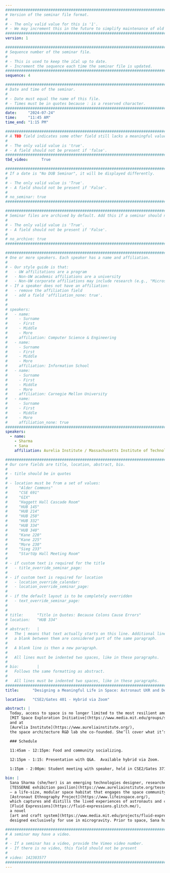 ```yaml
---
################################################################################
# Version of the seminar file format.
#
# - The only valid value for this is '1'.
# - We may increment this in the future to simplify maintenance of old seminars.
################################################################################
version: 1

################################################################################
# Sequence number of the seminar file.
#
# - This is used to keep the iCal up to date.
# - Increment the sequence each time the seminar file is updated.
################################################################################
sequence: 4

################################################################################
# Date and time of the seminar.
#
# - Date must equal the name of this file.
# - Times must be in quotes because : is a reserved character.
################################################################################
date:     "2024-07-24"
time:     "11:45 AM"
time_end: "1:15 PM"

################################################################################
# A TBD field indicates some other field still lacks a meaningful value.
#
# - The only valid value is 'true'.
# - A field should not be present if 'false'.
################################################################################
tbd_video:      True

################################################################################
# If a date is "No DUB Seminar", it will be displayed differently.
#
# - The only valid value is 'True'.
# - A field should not be present if 'False'.
#
# no_seminar: true
################################################################################

################################################################################
# Seminar files are archived by default. Add this if a seminar should not be.
#
# - The only valid value is 'True'.
# - A field should not be present if 'False'.
#
# no_archive: true
################################################################################

################################################################################
# One or more speakers. Each speaker has a name and affiliation.
#
# - Our style guide is that:
#   - UW affilitations are a program
#   - Non-UW academic affiliations are a university
#   - Non-UW corporate affiliations may include research (e.g., "Microsoft Research")
# - If a speaker does not have an affiliation:
#   - remove the affiliation field
#   - add a field 'affiliation_none: true'.
#
#
# speakers:
#   - name: 
#     - Surname
#     - First
#     - Middle
#     - More
#     affiliation: Computer Science & Engineering 
#   - name: 
#     - Surname
#     - First
#     - Middle
#     - More
#     affiliation: Information School 
#   - name: 
#     - Surname
#     - First
#     - Middle
#     - More
#     affiliation: Carnegie Mellon University 
#   - name:
#     - Surname
#     - First
#     - Middle
#     - More
#     affiliation_none: true
################################################################################
speakers:
  - name:
    - Sharma
    - Sana
    affiliation: Aurelia Institute / Massachusetts Institute of Technology

################################################################################
# Our core fields are title, location, abstract, bio.
#
# - title should be in quotes
#
# - location must be from a set of values:
#     "Alder Commons"
#     "CSE 691"
#     "GIX"
#     "Haggett Hall Cascade Room"
#     "HUB 145"
#     "HUB 214"
#     "HUB 250"
#     "HUB 332"
#     "HUB 334"
#     "HUB 340"
#     "Kane 220"
#     "Kane 225"
#     "More 230"
#     "Sieg 233"
#     "StartUp Hall Meeting Room"
#
# - if custom text is required for the title
#   - title_override_seminar_page:
#
# - if custom text is required for location
#   - location_override_calendar:
#   - location_override_seminar_page:
#
# - if the default layout is to be completely overridden
#   - text_override_seminar_page:
#
#
# title:      "Title in Quotes: Because Colons Cause Errors"
# location:   "HUB 334"
#
# abstract:   |
#   The | means that text actually starts on this line. Additional lines without
#   a blank between them are considered part of the same paragraph.
#
#   A blank line is then a new paragraph.
#
#   All lines must be indented two spaces, like in these paragraphs.
#
# bio:        |
#   Follows the same formatting as abstract.
#
#   All lines must be indented two spaces, like in these paragraphs.
################################################################################
title:      "Designing a Meaningful Life in Space: Astronaut UXR and Design R&D for Orbital Habitats"

location:   "CSE2/Gates 401 - Hybrid via Zoom"

abstract: |
  Today, access to space is no longer limited to the most resilient among us, as more people of varying ages and backgrounds make the trip to low Earth orbit. But could space ever be ‘home’ to more than a select few? How might we design an accessible, human-centered vision of life in space? With a background in physics, architecture, and UX, emerging technologies designer Sana Sharma will describe her efforts to answer these questions through her work at the 
  [MIT Space Exploration Initiative](https://www.media.mit.edu/groups/space-exploration/overview/) 
  and at 
  [Aurelia Institute](https://www.aureliainstitute.org/), 
  the space architecture R&D lab she co-founded. She’ll cover what it’s like to conduct ethnographic research with astronauts, and how astronaut insights inform prototyping at both MIT and Aurelia — from the design of modular, reconfigurable space habitats to the experience of ‘breaking bread’ in space.  Together, these projects comprise a broader effort to bridge the gap between human-centered design and R&D.

  ### Schedule 
  
  11:45am - 12:15pm: Food and community socializing.

  12:15pm - 1:15: Presentation with Q&A.  Available hybrid via Zoom.

  1:15pm - 2:00pm: Student meeting with speaker, held in CSE2/Gates 371.

bio: |
  Sana Sharma (she/her) is an emerging technologies designer, researcher, and Co-Founder / CDO at Aurelia Institute, a non-profit space architecture R&D lab. At Aurelia, she helms the Institute’s first foray into human-scale space architecture through the development of the 
  [TESSERAE exhibition pavilion](https://www.aureliainstitute.org/tesserae-pavilion) 
  — a life-size, modular space habitat that engages the space community and the public with what life in space may look like in the future. As a researcher at MIT, Sana leads the 
  [Astronaut Ethnography Project](https://www.lifeinspace.org/), 
  which captures and distills the lived experiences of astronauts and cosmonauts to inform the future of space design, engineering, and education. Her personal art + design work includes 
  [Fluid Expressions](https://fluid-expressions.glitch.me/), 
  a novel 
  [art and craft system](https://www.media.mit.edu/projects/fluid-expressions/overview/) 
  designed exclusively for use in microgravity. Prior to space, Sana has designed experiences for healthcare, AI, and quantum computing, balancing scientific context and human needs in her work. She holds a B.A. in Architecture from Yale University and an MDes in Design + Technology from Harvard GSD.

################################################################################
# A seminar may have a video.
#
# - If a seminar has a video, provide the Vimeo video number.
# - If there is no video, this field should not be present
#
# video: 142303577
################################################################################
---
```

